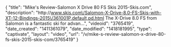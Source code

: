 {
    "title": "Mike's Review-Salomon X Drive 80 FS Skis 2015-Skis.com",
    "description": "http:\/\/www.skis.com\/Salomon-X-Drive-8.0-FS-Skis-with-XT-12-Bindings-2015\/361001P,default,pd.html The X-Drive 8.0 FS from Salomon is a fantastic ski for advan...",
    "videoid": "3765419",
    "date_created": "1411361079",
    "date_modified": "1418181995",
    "type": "captivate",
    "layout": "video",
    "url": "\/v\/mike-s-review-salomon-x-drive-80-fs-skis-2015-skis-com\/3765419"
}